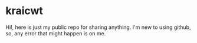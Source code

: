 # kraicwt

Hi!, here is just my public repo for sharing anything. I'm new to using github, so, any error that might happen is on me.
